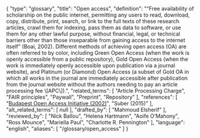 {
    "type": "glossary",
    "title": "Open access",
    "definition": "“Free availability of scholarship on the public internet, permitting any users to read, download, copy, distribute, print, search, or link to the full texts of these research articles, crawl them for indexing, pass them as data to software, or use them for any other lawful purpose, without financial, legal, or technical barriers other than those inseparable from gaining access to the internet itself” (Boai, 2002). Different methods of achieving open access (OA) are often referred to by color, including Green Open Access (when the work is openly accessible from a public repository), Gold Open Access (when the work is immediately openly accessible upon publication via a journal website), and Platinum (or Diamond) Open Access (a subset of Gold OA in which all works in the journal are immediately accessible after publication from the journal website without the authors needing to pay an article processing fee \\[APC\\]).",
    "related_terms": [
        "Article Processing Charge",
        "FAIR principles",
        "Paywall",
        "Preprint",
        "Repository"
    ],
    "references": [
        "[Budapest Open Access Initiative (2002)](https://www.budapestopenaccessinitiative.org/read)",
        "Suber (2015)"
    ],
    "alt_related_terms": [
        null
    ],
    "drafted_by": [
        "Mahmoud Elsherif"
    ],
    "reviewed_by": [
        "Nick Ballou",
        "Helena Hartmann",
        "Aoife O’Mahony",
        "Ross Mounce",
        "Mariella Paul",
        "Charlotte R. Pennington"
    ],
    "language": "english",
    "aliases": [
        "/glossary/open_access"
    ]
}